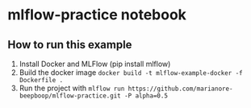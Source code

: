 # mlflow-practice notebook

## How to run this example
1. Install Docker and MLFlow (pip install mlflow)
2. Build the docker image `docker build -t mlflow-example-docker -f Dockerfile .`
3. Run the project with `mlflow run https://github.com/marianore-beepboop/mlflow-practice.git -P alpha=0.5`

